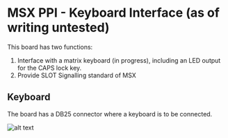 # MSX PPI - Keyboard Interface (as of writing untested)

This board has two functions:
1. Interface with a matrix keyboard (in progress), including an LED output for the CAPS lock key.
2. Provide SLOT Signalling standard of MSX


## Keyboard

The board has a DB25 connector where a keyboard is to be connected.
    
![alt text](https://github.com/micsche/MSX/blob/main/msx1-keyb-ppi/ppi.svg)
